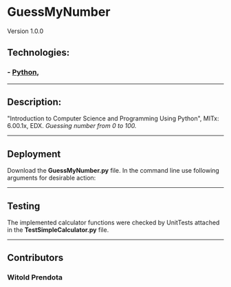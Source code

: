 # **GuessMyNumber**

Version 1.0.0


## Technologies:
### - [Python](https://www.python.org),

--- 

## Description:
"Introduction to Computer Science and Programming Using Python", MITx: 6.00.1x, EDX.
*Guessing number from 0 to 100.*

--- 

## Deployment

Download the **GuessMyNumber.py** file. In the command line use following arguments for desirable action:

---

## Testing
The implemented calculator functions were checked by UnitTests attached in the **TestSimpleCalculator.py** file.

--- 

## Contributors
### Witold Prendota
